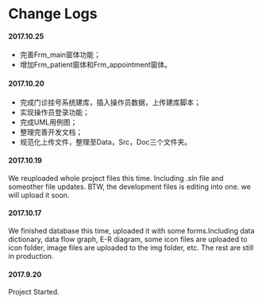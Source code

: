 ﻿# Change Logs

#### 2017.10.25

- 完善Frm_main窗体功能；
- 增加Frm_patient窗体和Frm_appointment窗体。

#### 2017.10.20

- 完成门诊挂号系统建库，插入操作员数据，上传建库脚本；
- 实现操作员登录功能；
- 完成UML用例图；
- 整理完善开发文档；
- 规范化上传文件，整理至Data，Src，Doc三个文件夹。

#### 2017.10.19

We reuploaded whole project files this time. Including .sln file and someother file updates. BTW, the development files is editing into one. we will upload it soon.

#### 2017.10.17

We finished database this time, uploaded it with some forms.Including data dictionary, data flow graph, E-R diagram, some icon files are uploaded to icon folder, image files are uploaded to the img folder, etc. The rest are still in production.

#### 2017.9.20

Project Started.




